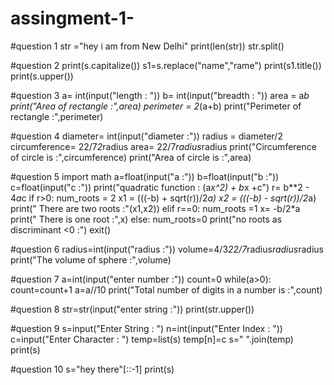 # assingment-1-
#question 1 
str ="hey i am from New Delhi"
print(len(str))
str.split()

#question 2
print(s.capitalize())
s1=s.replace("name","rame")
print(s1.title()) 
print(s.upper())

#question 3
a= int(input("length : "))
b= int(input("breadth : "))
area = a*b
print("Area of rectangle :",area)
perimeter = 2*(a+b)
print("Perimeter of rectangle :",perimeter)

#question 4
diameter= int(input("diameter :"))
radius = diameter/2
circumference= 22/7*2*radius
area= 22/7*radius*radius
print("Circumference of circle is :",circumference)
print("Area of circle is :",area)

#question 5
import math
a=float(input("a :"))
b=float(input("b :"))
c=float(input("c :"))
print("quadratic function : (a*x^2) + b*x +c")
r= b**2 - 4*a*c
if r>0:
  num_roots = 2
  x1 = (((-b) + sqrt(r))/2*a)
  x2 = (((-b) - sqrt(r))/2*a)
  print(" There are two roots :"(x1,x2))
elif r==0:
 num_roots =1
 x= -b/2*a
 print(" There is one root :",x)
else:
 num_roots=0
 print("no roots as discriminant <0 :")
 exit()
 
 #question 6
radius=int(input("radius :"))
volume=4/3*22/7*radius*radius*radius
print("The volume of sphere :",volume)

#question 7
a=int(input("enter number :"))
count=0
while(a>0):
  count=count+1
  a=a//10
print("Total number of digits in a number is  :",count)

#question 8
str=str(input("enter string :"))
print(str.upper())

#question 9
s=input("Enter String : ")
n=int(input("Enter Index : "))
c=input("Enter Character : ")
temp=list(s)
temp[n]=c
s=" ".join(temp)
print(s)


#question 10
s="hey there"[::-1]
print(s)


